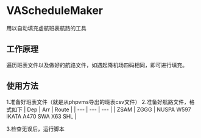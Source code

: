 # VAScheduleMaker
用以自动填充虚航班表航路的工具
## 工作原理
遍历班表文件以及做好的航路文件，如遇起降机场四码相同，即可进行填充。
## 使用方法
1.准备好班表文件（就是从phpvms导出的班表csv文件）
2.准备好航路文件，格式如下
| Dep | Arr | Route |
| --- | --- | --- |
| ZSAM | ZGGG | NUSPA W597 IKATA A470 SWA X63 SHL |

3.检查无误后，运行脚本
